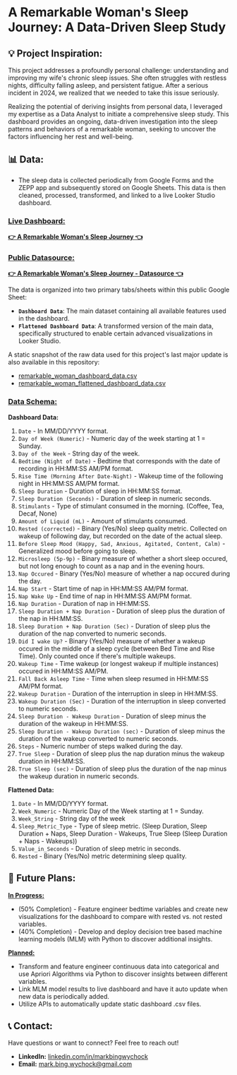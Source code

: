 # A Remarkable Woman's Sleep Journey: A Data-Driven Sleep Study

## 💡 Project Inspiration:

This project addresses a profoundly personal challenge: understanding and improving my wife's chronic sleep issues. She often struggles with restless nights, difficulty falling asleep, and persistent fatigue.  After a serious incident in 2024, we realized that we needed to take this issue seriously.

Realizing the potential of deriving insights from personal data, I leveraged my expertise as a Data Analyst to initiate a comprehensive sleep study. This dashboard provides an ongoing, data-driven investigation into the sleep patterns and behaviors of a remarkable woman, seeking to uncover the factors influencing her rest and well-being.

## 📊 Data:

* The sleep data is collected periodically from Google Forms and the ZEPP app and subsequently stored on Google Sheets. This data is then cleaned, processed, transformed, and linked to a live Looker Studio dashboard.

### <ins>Live Dashboard:</ins>
[**👉 A Remarkable Woman's Sleep Journey 👈**](https://lookerstudio.google.com/reporting/5f8bfcfc-974b-4822-8266-00d644420626)

### <ins>Public Datasource:</ins>
[**👉 A Remarkable Woman's Sleep Journey - Datasource 👈**](https://docs.google.com/spreadsheets/d/1yWikevLd1LhvP6sW2UZa3YY1vUg9E9ngGVitZTN9lzg/edit?usp=sharing)

The data is organized into two primary tabs/sheets within this public Google Sheet:
* **`Dashboard Data`**: The main dataset containing all available features used in the dashboard.
* **`Flattened Dashboard Data`**: A transformed version of the main data, specifically structured to enable certain advanced visualizations in Looker Studio.

A static snapshot of the raw data used for this project's last major update is also available in this repository: 
* [remarkable_woman_dashboard_data.csv](https://github.com/Mark-Bing-Wychock/Remarkable-Woman-Sleep-Study/blob/main/remarkable_woman_dashboard_data.csv)
* [remarkable_woman_flattened_dashboard_data.csv](https://github.com/Mark-Bing-Wychock/Remarkable-Woman-Sleep-Study/blob/main/remarkable_woman_flattened_dashboard_data.csv)

### **<ins>Data Schema:</ins>**
**Dashboard Data:**
1. `Date` - In MM/DD/YYYY format.
2. `Day of Week (Numeric)` - Numeric day of the week starting at 1 = Sunday.
3. `Day of the Week` - String day of the week.
4. `Bedtime (Night of Date)` - Bedtime that corresponds with the date of recording in HH:MM:SS AM/PM format.
5. `Rise Time (Morning After Date-Night)` - Wakeup time of the following night in HH:MM:SS AM/PM format.
6. `Sleep Duration`	- Duration of sleep in HH:MM:SS format.
7. `Sleep Duration (Seconds)`	- Duration of sleep in numeric seconds.
8. `Stimulants`	- Type of stimulant consumed in the morning. (Coffee, Tea, Decaf, None)
9. `Amount of Liquid (mL)` - Amount of stimulants consumed.	
10. `Rested (corrected)` - Binary (Yes/No) sleep quality metric.  Collected on wakeup of following day, but recorded on the date of the actual sleep. 
11. `Before Sleep Mood (Happy, Sad, Anxious, Agitated, Content, Calm)` - Generalized mood before going to sleep.
12. `Microsleep (5p-9p)` - Binary measure of whether a short sleep occured, but not long enough to count as a nap and in the evening hours.
13. `Nap Occured`	- Binary (Yes/No) measure of whether a nap occured during the day.
14. `Nap Start`	- Start time of nap in HH:MM:SS AM/PM format.
15. `Nap Wake Up`	- End time of nap in HH:MM:SS AM/PM format.
16. `Nap Duration`	- Duration of nap in HH:MM:SS.
17. `Sleep Duration + Nap Duration`	- Duration of sleep plus the duration of the nap in HH:MM:SS.
18. `Sleep Duration + Nap Duration (Sec)`	- Duration of sleep plus the duration of the nap converted to numeric seconds.
19. `Did I wake Up?` - Binary (Yes/No) measure of whether	a wakeup occured in the middle of a sleep cycle (between Bed Time and Rise Time).  Only counted once if there's multiple wakeups.
20. `Wakeup Time`	- Time wakeup (or longest wakeup if multiple instances) occured in HH:MM:SS AM/PM.
21. `Fall Back Asleep Time`	- Time when sleep resumed in HH:MM:SS AM/PM format.
22. `Wakeup Duration`	- Duration of the interruption in sleep in HH:MM:SS.
23. `Wakeup Duration (Sec)`	- Duration of the interruption in sleep converted to numeric seconds.
24. `Sleep Duration - Wakeup Duration` - Duration of sleep minus the duration of the wakeup in HH:MM:SS.
25. `Sleep Duration - Wakeup Duration (sec)`	- Duration of sleep minus the duration of the wakeup converted to numeric seconds.
26. `Steps` - Numeric number of steps walked during the day.
27. `True Sleep` - Duration of sleep plus the nap duration minus the wakeup duration in HH:MM:SS.
28. `True Sleep (sec)` - Duration of sleep plus the duration of the nap minus the wakeup duration in numeric seconds.

**Flattened Data:**
1. `Date` - In MM/DD/YYYY format.
2. `Week_Numeric` - Numeric Day of the Week starting at 1 = Sunday.
3. `Week_String` - String day of the week
4. `Sleep_Metric_Type` - Type of sleep metric.  (Sleep Duration, Sleep Duration + Naps, Sleep Duration - Wakeups, True Sleep (Sleep Duration + Naps - Wakeups))
5. `Value_in_Seconds` - Duration of sleep metric in seconds.
6. `Rested` - Binary (Yes/No) metric determining sleep quality. 
                          				
## 🚀 **Future Plans:**

**<ins>In Progress:</ins>**
* (50% Completion) - Feature engineer bedtime variables and create new visualizations for the dashboard to compare with rested vs. not rested variables.
* (40% Completion) - Develop and deploy decision tree based machine learning models (MLM) with Python to discover additional insights.

**<ins>Planned:</ins>**
* Transform and feature engineer continuous data into categorical and use Apriori Algorithms via Python to discover insights between different variables.
* Link MLM model results to live dashboard and have it auto update when new data is periodically added.
* Utilize APIs to automatically update static dashboard .csv files.

## 📞 **Contact:**
Have questions or want to connect? Feel free to reach out!

* **LinkedIn:** [linkedin.com/in/markbingwychock](https://www.linkedin.com/in/markbingwychock/)
* **Email:** mark.bing.wychock@gmail.com

